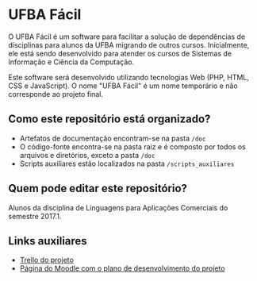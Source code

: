 # UFBA Fácil
 
O UFBA Fácil é um software para facilitar a solução de dependências de disciplinas para alunos da UFBA migrando de outros cursos. Inicialmente, ele está sendo desenvolvido para atender os cursos de Sistemas de Informação e Ciência da Computação.
 
Este software será desenvolvido utilizando tecnologias Web (PHP, HTML, CSS e JavaScript). O nome "UFBA Fácil" é um nome temporário e não corresponde ao projeto final.
 
## Como este repositório está organizado?
 
* Artefatos de documentação encontram-se na pasta `/doc`
* O código-fonte encontra-se na pasta raiz e é composto por todos os arquivos e diretórios, exceto a pasta `/doc`
* Scripts auxiliares estão localizados na pasta `/scripts_auxiliares`
 
## Quem pode editar este repositório?
 
Alunos da disciplina de Linguagens para Aplicações Comerciais do semestre 2017.1.
  
## Links auxiliares
 
* [Trello do projeto](https://trello.com/b/ydTDkJfZ/lac-colegiado)
* [Página do Moodle com o plano de desenvolvimento do projeto](https://www.moodle.ufba.br/mod/page/view.php?id=195213)
